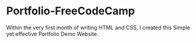 # Portfolio-FreeCodeCamp
Within the very first month of writing HTML and CSS, I created this Simple yet effective Portfolio Demo Website.

